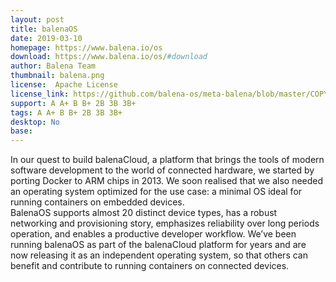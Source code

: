 ```yaml
---
layout: post
title: balenaOS
date: 2019-03-10
homepage: https://www.balena.io/os
download: https://www.balena.io/os/#download
author: Balena Team
thumbnail: balena.png
license:  Apache License
license_link: https://github.com/balena-os/meta-balena/blob/master/COPYING.Apache-2.0
support: A A+ B B+ 2B 3B 3B+ 
tags: A A+ B B+ 2B 3B 3B+
desktop: No
base: 
---
```


 

In our quest to build balenaCloud, a platform that brings the tools of modern software development to the world of connected hardware, we started by porting Docker to ARM chips in 2013. We soon realised that we also needed an operating system optimized for the use case: a minimal OS ideal for running containers on embedded devices.<br/>
BalenaOS supports almost 20 distinct device types, has a robust networking and provisioning story, emphasizes reliability over long periods operation, and enables a productive developer workflow. We’ve been running balenaOS as part of the balenaCloud platform for years and are now releasing it as an independent operating system, so that others can benefit and contribute to running containers on connected devices.

